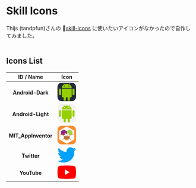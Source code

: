 # Skill Icons
Thijs (tandpfun)さんの 🔗[skill-icons](https://github.com/tandpfun/skill-icons) に使いたいアイコンがなかったので自作してみました。  
<br>

## Icons List
|ID / Name|Icon|
:-:|:-:
|**Android-Dark**|<img src="Icons/Android-Dark.png" alt="android-dark" height="50px">|
|**Android-Light**|<img src="Icons/Android-Light.png" alt="android-light" height="50px">|
|**MIT_AppInventor**|<img src="Icons/MIT_AppInventor.png" alt="mit-appinventor" height="50px">|
|**Twitter**|<img src="Icons/Twitter.png" alt="tw-nobkgd" width="50px">|
|**YouTube**|<img src="Icons/YouTube.png" alt="yt-nobkgd" width="50px">|
